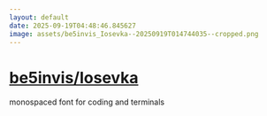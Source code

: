 ```yaml
---
layout: default
date: 2025-09-19T04:48:46.845627
image: assets/be5invis_Iosevka--20250919T014744035--cropped.png
---
```


# [be5invis/Iosevka](https://github.com/be5invis/Iosevka)

monospaced font for coding and terminals
